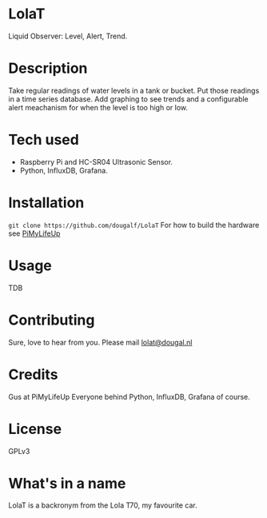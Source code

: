 # LolaT
Liquid Observer: Level, Alert, Trend.

# Description
Take regular readings of water levels in a tank or bucket. Put those readings
in a time series database. Add graphing to see trends and a configurable
alert meachanism for when the level is too high or low.

# Tech used
* Raspberry Pi and HC-SR04 Ultrasonic Sensor.
* Python, InfluxDB, Grafana.

# Installation
`git clone https://github.com/dougalf/LolaT`
For how to build the hardware see [PiMyLifeUp](https://pimylifeup.com/raspberry-pi-distance-sensor/)

# Usage
TDB

# Contributing
Sure, love to hear from you. Please mail lolat@dougal.nl

# Credits
Gus at PiMyLifeUp
Everyone behind Python, InfluxDB, Grafana of course.

# License
GPLv3

# What's in a name
LolaT is a backronym from the Lola T70, my favourite car.
